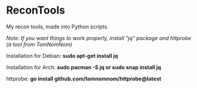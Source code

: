 # ReconTools
My recon tools, made into Python scripts.

*Note: If you want things to work properly, install "jq" package and httprobe (a tool from TomNomNom)*

Installation for Debian: **sudo apt-get install jq** 

Installation for Arch: **sudo pacman -S jq or sudo snap install jq** 

httprobe: **go install github.com/tomnomnom/httprobe@latest**
